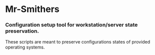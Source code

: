 # Mr-Smithers
### Configuration setup tool for workstation/server state preservation.

These scripts are meant to preserve configurations states of provided operating systems.
